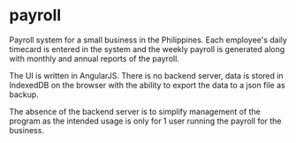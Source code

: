 payroll
=======

Payroll system for a small business in the Philippines. Each employee's daily timecard is entered in the system and 
the weekly payroll is generated along with monthly and annual reports of the payroll.

The UI is written in AngularJS. There is no backend server, data is stored in IndexedDB on the browser with the ability
to export the data to a json file as backup.

The absence of the backend server is to simplify management of the program as the intended usage is only for 1 user 
running the payroll for the business.
